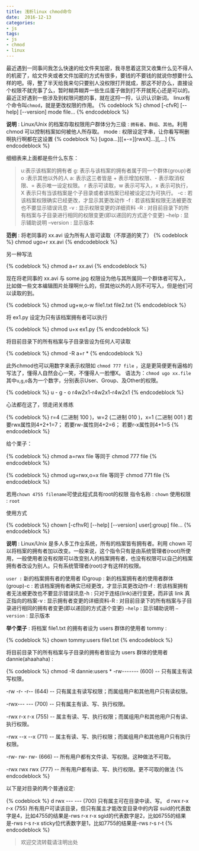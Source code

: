 ```yaml
---
title: 浅析linux chmod命令
date:  2016-12-13
categories: 
- js
tags: 
- js 
- chmod 
- linux
---
```

最近遇到一同事问我怎么快速的给文件夹加密，我寻思着这货又收集什么见不得人的机密了，给文件夹或者文件加密的方式有很多，要钱的不要钱的就说你想要什么样的吧。得，整了半天给我来句只要别人没权限打开就成，那这不好办么，直接设个权限不就完事了么，暂时糊弄糊弄一些生瓜蛋子做到打不开就死心还是可以的。最近正好遇到一些涉及到权限问题的事，就在这捋一捋，认识认识新词。
linux有个命令叫`chmod`，就是更改权限的作用。
{% codeblock %}
chmod [-cfvR] [--help] [--version]  mode  file...
{% endcodeblock %}

<!--more-->
**说明** :
Linux/Unix 的档案存取权限用户群体分为三级 : `拥有者`、`群组`、`其他`。利用 chmod 可以控制档案如何被他人所存取。
mode : 权限设定字串，让你看写啊删啊执行啊都在这设置
{% codeblock %}
[ugoa...][[+-=][rwxX]...][,...]
{% endcodeblock %}

细细表来上面都是些什么东东：
>u:表示该档案的拥有者
g: 表示与该档案的拥有者属于同一个群体(group)者
o :表示其他以外的人
a: 表示这三者皆是
\+ 表示增加权限、- 表示取消权限、= 表示唯一设定权限。
r 表示可读取，w 表示可写入，x 表示可执行，X 表示只有当该档案是个子目录或者该档案已经被设定过为可执行。
-c : 若该档案权限确实已经更改，才显示其更改动作
-f : 若该档案权限无法被更改也不要显示错误讯息
-v : 显示权限变更的详细资料
-R : 对目前目录下的所有档案与子目录进行相同的权限变更(即以递回的方式逐个变更)
–help : 显示辅助说明
–version : 显示版本

**范例** :
将老同事的 xx.avi 设为所有人皆可读取（不厚道的笑了）
{% codeblock %}
chmod ugo+r xx.avi
{% endcodeblock %}

另一种写法

{% codeblock %}
chmod a+r xx.avi
{% endcodeblock %}

现在将老同事的 xx.avi 与 some.jpg 权限设为他与其所属同一个群体者可写入，比如做一些文本编辑图片处理啊什么的，但其他以外的人则不可写入，但是他们可以读取的到。

{% codeblock %}
chmod ug+w,o-w file1.txt file2.txt
{% endcodeblock %}

将 ex1.py 设定为只有该档案拥有者可以执行

{% codeblock %}
chmod u+x ex1.py
{% endcodeblock %}

将目前目录下的所有档案与子目录皆设为任何人可读取

{% codeblock %}
chmod -R a+r *
{% endcodeblock %}

此外chmod也可以用数字来表示权限如 `chmod 777 file` ，这是更简便更有逼格的写法了，懂得人自然会心一笑，不懂得人一脸懵X。
语法为：`chmod ugo xx.file`
其中`u`,`g`,`o`各为一个数字，分别表示User、Group、及Other的权限。

{% codeblock %}
  u  -   g  -   o
r4w2x1-r4w2x1-r4w2x1
{% endcodeblock %}

心法都在这了，领走闭关练练

{% codeblock %}
r=4 (二进制 100 )，w=2 (二进制 010 )，x=1 (二进制 001 )
若要rwx属性则4+2+1=7；
若要rw-属性则4+2=6；
若要r-x属性则4+1=5
{% endcodeblock %}

给个栗子：

{% codeblock %}
chmod a=rwx file
等同于
chmod 777 file
{% endcodeblock %}

{% codeblock %}
chmod ug=rwx,o=x file
等同于
chmod 771 file
{% endcodeblock %}

若用`chown 4755 filename`可使此程式具有root的权限
指令名称 : `chown`
使用权限 : `root`

使用方式 

{% codeblock %}
chown [-cfhvR] [--help] [--version] user[:group] file...
{% endcodeblock %}

**说明** : Linux/Unix 是多人多工作业系统，所有的档案皆有拥有者。利用 chown 可以将档案的拥有者加以改变。一般来说，这个指令只有是由系统管理者(root)所使用，一般使用者没有权限可以改变别人的档案拥有者，也没有权限可以自己的档案拥有者改设为别人。只有系统管理者(root)才有这样的权限。

`user :` 新的档案拥有者的使用者 IDgroup :
新的档案拥有者的使用者群体(group)-c :
若该档案拥有者确实已经更改，才显示其更改动作-f :
若该档案拥有者无法被更改也不要显示错误讯息-h :
只对于连结(link)进行变更，而非该 link 真正指向的档案-v :
显示拥有者变更的详细资料-R :
对目前目录下的所有档案与子目录进行相同的拥有者变更(即以递回的方式逐个变更)
`–help` : 显示辅助说明
`–version` : 显示版本

**举个栗子** :
将档案 file1.txt 的拥有者设为 users 群体的使用者 tommy :

{% codeblock %}
chown tommy:users file1.txt
{% endcodeblock %}

将目前目录下的所有档案与子目录的拥有者皆设为 users 群体的使用者 dannie(ahaahaha) :

{% codeblock %}
chmod -R dannie:users *
-rw------- (600) -- 只有属主有读写权限。

-rw -r- -r-- (644) -- 只有属主有读写权限；而属组用户和其他用户只有读权限。

-rwx--- --- (700) -- 只有属主有读、写、执行权限。

-rwx r-x r-x (755) -- 属主有读、写、执行权限；而属组用户和其他用户只有读、执行权限。

-rwx --x --x (711) -- 属主有读、写、执行权限；而属组用户和其他用户只有执行权限。

-rw- rw- rw- (666) -- 所有用户都有文件读、写权限。这种做法不可取。

-rwx rwx rwx (777) -- 所有用户都有读、写、执行权限。更不可取的做法
{% endcodeblock %}

以下是对目录的两个普通设定:

{% codeblock %}
d rwx --- --- (700)   只有属主可在目录中读、写。
d rwx r-x r-x (755)  所有用户可读该目录，但只有属主才能改变目录中的内容
suid的代表数字是4，比如4755的结果是-rws r-x r-x
sgid的代表数字是2，比如6755的结果是-rws r-s r-x
sticky位代表数字是1，比如7755的结果是-rws r-s r-t
{% endcodeblock %}


>欢迎交流转载请注明出处